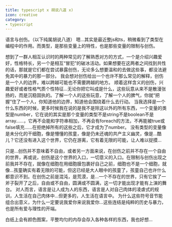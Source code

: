 ```yaml
---
title: typescript x 胡说八道 x)
icon: creative
category:
- typescript
---
```


语言与创伤。（以下纯属胡说八道）
嗯…其实是最近整js和ts，稍微看到了类型在编程中的作用。而类型，是那些变量上的特性，也是那些变量的限制与创伤。

想到了一群人相互认识时的两种常见的了解熟悉对方的方式，一个是介绍兴趣爱好，性格特长，另一个是相互“冒犯”的破冰活动。如果想要在这两者之间找到共性的话，那就是它们都在尝试暴露创伤，无论多么想要温和的去做这些事，都没法避免其中的暴力的那一部分。
我会想对创伤给出一个也许不那么常见的解释，创伤是一个人的边界，难以跨越可能也不需要跨越的地方。
顺着这样含义的创伤，兴趣爱好或者性格气质个性特征…无论你把它叫成是什么，这些玩意从来不是散漫张扬的，而是沉稳固执的。了解一个人的这些玩意，了解一个人的脾气，你就“把握”住了一个人，你知道他的边界，知道他会围绕着什么去行动。
当我选择是一个什么东西的时候，更多时候我在说的是我不是除这以外的所有东西，一个变量的类型是number，它在说的其实是那个变量的类型不是string不是boolean不是array……，它再不会能和字符串相加，不再会有foreach的方法，不再能被true或false填充……在拒绝掉所有的这些之后，它才成为了number。
没有类型的变量像是未分化的干细胞，像是懵懂的孩童，像是仍未还魂的共产主义幽灵，像是...酷儿？它还没有进入这个世界，它仍在游离，它有着无限的可能，让人难以捉摸...

只是…创伤并不意味着不自由，或者另一方面来说，在创伤之前并不存在一个自由的世界，再或说，创伤是这个世界的入口，一切意义的入口。在限制与创伤出现之前我并不存在，就像在细胞在用细胞膜包裹好自己之前，细胞也不是一个细胞，就像...孩童确实有着无限的可能，但这已经是大人眼中的孩童了，孩童自己也许什么都意识不到。在创伤之前是混沌，是荒漠，是…一个不存在的世界，只有它挨了一斧子裂开了之后，自由或不自由，圆满或不圆满，这一切才能出现才能有上演的舞台。
对人而言，语言是让人成为人的东西，语言是人对自己肉体的凌虐式的规训，人生活在自己肉体中...但更多的，人生活在语言中。
为什么这些符号音节能组合出意义，为什么一定要说我爱你来说我爱你...这些连结是纯粹的历史与暴力，也是所有爱与理性的开端。

白纸上会有颜色图案，平整均匀的内存会存入各种各样的东西，我也好想...
